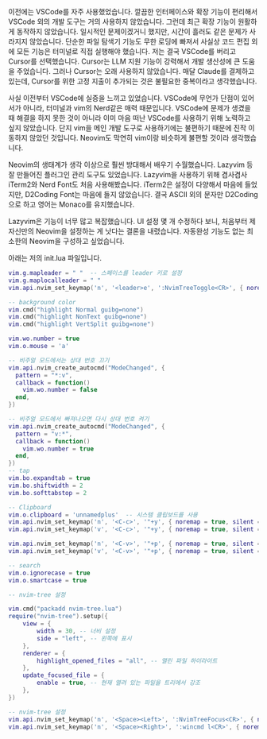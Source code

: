 
이전에는 VSCode를 자주 사용했었습니다. 깔끔한 인터페이스와 확장 기능이 편리해서 VSCode 외의 개발 도구는 거의 사용하지 않았습니다. 그런데 최근 확장 기능이 원활하게 동작하지 않았습니다. 일시적인 문제이겠거니 했지만, 시간이 흘러도 같은 문제가 사라지지 않았습니다. 단순한 파일 탐색기 기능도 무한 로딩에 빠져서 사실상 코드 편집 외에 모든 기능은 터미널로 직접 실행해야 했습니다. 저는 결국 VSCode를 버리고 Cursor를 선택했습니다. Cursor는 LLM 지원 기능이 강력해서 개발 생산성에 큰 도움을 주었습니다. 그러나 Cursor는 오래 사용하지 않았습니다. 매달 Claude를 결제하고 있는데, Cursor를 위한 고정 지출이 추가되는 것은 불필요한 중복이라고 생각했습니다.

사실 이전부터 VSCode에 실증을 느끼고 있었습니다. VSCode에 무언가 단점이 있어서가 아니라, 터미널과 vim의 Nerd같은 매력 때문입니다. VSCode에 문제가 생겼을 때 해결을 하지 못한 것이 아니라 이미 마음 떠난 VSCode를 사용하기 위해 노력하고 싶지 않았습니다. 단지 vim을 메인 개발 도구로 사용하기에는 불편하기 때문에 진작 이동하지 않았던 것입니다. Neovim도 막연히 vim이랑 비슷하게 불편할 것이라 생각했습니다.

Neovim의 생태계가 생각 이상으로 훨씬 방대해서 배우기 수월했습니다. Lazyvim 등 잘 만들어진 플러그인 관리 도구도 있었습니다. Lazyvim을 사용하기 위해 겸사겸사 iTerm2와 Nerd Font도 처음 사용해봤습니다. iTerm2은 설정이 다양해서 마음에 들었지만, D2Coding Font는 마음에 들지 않았습니다. 결국 ASCII 외의 문자만 D2Coding으로 하고 영어는 Monaco를 유지했습니다.

Lazyvim은 기능이 너무 많고 복잡했습니다. UI 설정 몇 개 수정하다 보니, 처음부터 제 자신만의 Neovim을 설정하는 게 낫다는 결론을 내렸습니다. 자동완성 기능도 없는 최소한의 Neovim을 구성하고 싶었습니다. 

아래는 저의 init.lua 파일입니다.

```lua
vim.g.mapleader = " "  -- 스페이스를 leader 키로 설정
vim.g.maplocalleader = " "
vim.api.nvim_set_keymap('n', '<leader>e', ':NvimTreeToggle<CR>', { noremap = true, silent = true })

-- background color
vim.cmd("highlight Normal guibg=none")
vim.cmd("highlight NonText guibg=none")
vim.cmd("highlight VertSplit guibg=none")

vim.wo.number = true
vim.o.mouse = 'a'

-- 비주얼 모드에서는 상대 번호 끄기
vim.api.nvim_create_autocmd("ModeChanged", {
  pattern = "*:v",
  callback = function()
    vim.wo.number = false
  end,
})

-- 비주얼 모드에서 빠져나오면 다시 상대 번호 켜기
vim.api.nvim_create_autocmd("ModeChanged", {
  pattern = "v:*",
  callback = function()
    vim.wo.number = true
  end,
})
-- tap
vim.bo.expandtab = true
vim.bo.shiftwidth = 2
vim.bo.softtabstop = 2

-- Clipboard
vim.o.clipboard = 'unnamedplus'  -- 시스템 클립보드를 사용
vim.api.nvim_set_keymap('n', '<C-c>', '"+y', { noremap = true, silent = true })
vim.api.nvim_set_keymap('v', '<C-c>', '"+y', { noremap = true, silent = true })

vim.api.nvim_set_keymap('n', '<C-v>', '"+p', { noremap = true, silent = true })
vim.api.nvim_set_keymap('v', '<C-v>', '"+p', { noremap = true, silent = true })

-- search
vim.o.ignorecase = true
vim.o.smartcase = true

-- nvim-tree 설정

vim.cmd("packadd nvim-tree.lua")
require("nvim-tree").setup({
    view = {
        width = 30, -- 너비 설정
        side = "left", -- 왼쪽에 표시
    },
    renderer = {
        highlight_opened_files = "all", -- 열린 파일 하이라이트
    },
    update_focused_file = {
        enable = true, -- 현재 열려 있는 파일을 트리에서 강조
    },
})

-- nvim-tree 설정
vim.api.nvim_set_keymap('n', '<Space><Left>', ':NvimTreeFocus<CR>', { noremap = true, silent = true })
vim.api.nvim_set_keymap('n', '<Space><Right>', ':wincmd l<CR>', { noremap = true, silent = true })
```